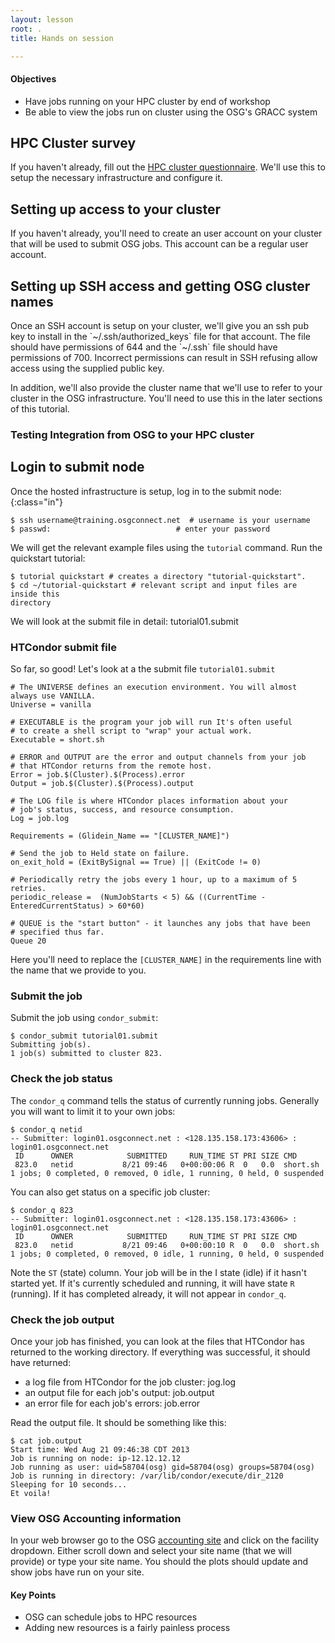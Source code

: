 ```yaml
---
layout: lesson
root: .
title: Hands on session

---
```

<div class="objectives" markdown="1">

#### Objectives
* Have jobs running on your HPC cluster by end of workshop 
* Be able to view the jobs run on cluster using the OSG's GRACC system
</div>

<h2>HPC Cluster survey</h2>

<p>
If you haven't already, fill out the <a
href="https://goo.gl/forms/8OukxsyG6KBSGHuR2">HPC cluster questionnaire</a>. We'll use
this to setup the necessary infrastructure and configure it.
</p>

<h2>Setting up access to your cluster</h2>

<p>
If you haven't already, you'll need to create an user account on your cluster
that will be used to submit OSG jobs.  This account can be a regular user
account.  
</p>

<h2>Setting up SSH access and getting OSG cluster names</h2>
<p>Once an SSH account is setup on your cluster, we'll give you an ssh pub key
to install in the `~/.ssh/authorized_keys` file for that account.  The file
should have permissions of 644 and the `~/.ssh` file should have permissions of
700.  Incorrect permissions can result in SSH refusing allow access using the
supplied public key.

In addition, we'll also provide the cluster name that we'll use to refer to your
cluster in the OSG infrastructure.  You'll need to use this in the later
sections of this tutorial. 
</p>


<h3>Testing Integration from OSG to your HPC cluster</h3>
<h2>Login to submit node </h2>

Once the hosted infrastructure is setup, log in to the submit  node:
{:class="in"}

~~~
$ ssh username@training.osgconnect.net  # username is your username
$ passwd:                            # enter your password
~~~

We will get the relevant example files using the `tutorial` command. Run the
quickstart tutorial:

~~~
$ tutorial quickstart # creates a directory "tutorial-quickstart".
$ cd ~/tutorial-quickstart # relevant script and input files are inside this
directory
~~~

We will look at the submit file in detail: tutorial01.submit

### HTCondor submit file

So far, so good! Let's look at a the submit file `tutorial01.submit`

    # The UNIVERSE defines an execution environment. You will almost always use VANILLA.
    Universe = vanilla
    
    # EXECUTABLE is the program your job will run It's often useful
    # to create a shell script to "wrap" your actual work.
    Executable = short.sh
    
    # ERROR and OUTPUT are the error and output channels from your job
    # that HTCondor returns from the remote host.
    Error = job.$(Cluster).$(Process).error
    Output = job.$(Cluster).$(Process).output
    
    # The LOG file is where HTCondor places information about your
    # job's status, success, and resource consumption.
    Log = job.log
    
    Requirements = (Glidein_Name == "[CLUSTER_NAME]")

    # Send the job to Held state on failure. 
    on_exit_hold = (ExitBySignal == True) || (ExitCode != 0)
    
    # Periodically retry the jobs every 1 hour, up to a maximum of 5 retries.
    periodic_release =  (NumJobStarts < 5) && ((CurrentTime - EnteredCurrentStatus) > 60*60)
    
    # QUEUE is the "start button" - it launches any jobs that have been
    # specified thus far.
    Queue 20

Here you'll need to replace the ```[CLUSTER_NAME]``` in the requirements line
with the name that we provide to you.

### Submit the job 

Submit the job using `condor_submit`:

	$ condor_submit tutorial01.submit
	Submitting job(s). 
	1 job(s) submitted to cluster 823.

### Check the job status

The `condor_q` command tells the status of currently running jobs.
Generally you will want to limit it to your own jobs: 

	$ condor_q netid
	-- Submitter: login01.osgconnect.net : <128.135.158.173:43606> : login01.osgconnect.net
	 ID      OWNER            SUBMITTED     RUN_TIME ST PRI SIZE CMD
	 823.0   netid           8/21 09:46   0+00:00:06 R  0   0.0  short.sh
	1 jobs; 0 completed, 0 removed, 0 idle, 1 running, 0 held, 0 suspended

You can also get status on a specific job cluster: 

	$ condor_q 823
	-- Submitter: login01.osgconnect.net : <128.135.158.173:43606> : login01.osgconnect.net
	 ID      OWNER            SUBMITTED     RUN_TIME ST PRI SIZE CMD
	 823.0   netid           8/21 09:46   0+00:00:10 R  0   0.0  short.sh
	1 jobs; 0 completed, 0 removed, 0 idle, 1 running, 0 held, 0 suspended

Note the `ST` (state) column. Your job will be in the I state (idle) if
it hasn't started yet. If it's currently scheduled and running, it will
have state `R` (running). If it has completed already, it will not appear
in `condor_q`. 


### Check the job output

Once your job has finished, you can look at the files that HTCondor has
returned to the working directory. If everything was successful, it
should have returned:

* a log file from HTCondor for the job cluster: jog.log
* an output file for each job's output: job.output
* an error file for each job's errors: job.error

Read the output file. It should be something like this: 

	$ cat job.output
	Start time: Wed Aug 21 09:46:38 CDT 2013
	Job is running on node: ip-12.12.12.12
	Job running as user: uid=58704(osg) gid=58704(osg) groups=58704(osg)
	Job is running in directory: /var/lib/condor/execute/dir_2120
	Sleeping for 10 seconds...
	Et voila!



### View OSG Accounting information

In your web browser go to the OSG 
[accounting site](https://gracc.opensciencegrid.org/dashboard/db/payload-jobs-summary?orgId=1) and click on the facility dropdown.  Either scroll down and select your
site name (that we will provide) or type your site name.  You should the plots
should update and show jobs have run on your site.

<div class="keypoints" markdown="1">

#### Key Points
* OSG can schedule jobs to HPC resources
* Adding new resources is a fairly painless process


</div>

